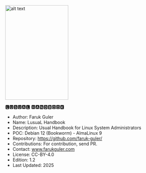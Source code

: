 <img src="https://farukguler.com/assets/img/Linus-Torvalds-2012.jpg" alt="alt text" width="200" height="300">

🅻🆄🆂🆄🅰🅻 🅷🅰🅽🅳🅱🅾🅾🅺
- Author: Faruk Guler
- Name: LusuaL Handbook 
- Description: Usual Handbook for Linux System Administrators
- POC: Debian 12 (Bookworm) - AlmaLinux 9
- Repository: https://github.com/faruk-guler/
- Contributions: For contribution, send PR.
- Contact: www.farukguler.com
- License: CC-BY-4.0
- Edition: 1.2
- Last Updated: 2025
